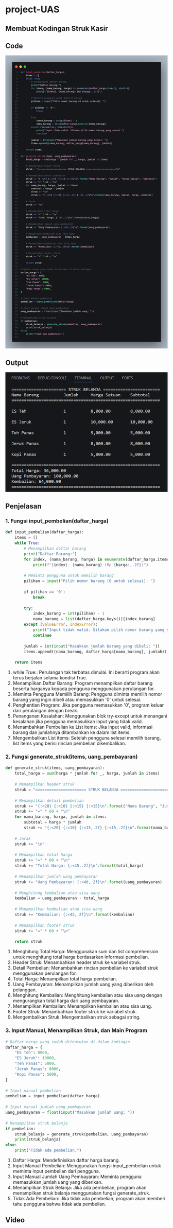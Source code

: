 # project-UAS
## Membuat Kodingan Struk Kasir

## Code
![gambar](Dokumentasi/code.png)

## Output
![gambar](Dokumentasi/Screenshot%202024-01-08%20231330.png)

## Penjelasan

### 1. Fungsi input_pembelian(daftar_harga)

```python
def input_pembelian(daftar_harga):
    items = []
    while True:
        # Menampilkan daftar barang
        print("Daftar Barang:")
        for index, (nama_barang, harga) in enumerate(daftar_harga.items(), start=1):
            print(f"{index}. {nama_barang} (Rp {harga:,.2f})")

        # Meminta pengguna untuk memilih barang
        pilihan = input("Pilih nomor barang (0 untuk selesai): ")
        
        if pilihan == '0':
            break

        try:
            index_barang = int(pilihan) - 1
            nama_barang = list(daftar_harga.keys())[index_barang]
        except (ValueError, IndexError):
            print("Input tidak valid. Silakan pilih nomor barang yang sesuai.")
            continue

        jumlah = int(input("Masukkan jumlah barang yang dibeli: "))
        items.append((nama_barang, daftar_harga[nama_barang], jumlah))
    
    return items
```
1. while True:: Perulangan tak terbatas dimulai. Ini berarti program akan terus berjalan selama kondisi True.
2. Menampilkan Daftar Barang: Program menampilkan daftar barang beserta harganya kepada pengguna menggunakan perulangan for.
3. Meminta Pengguna Memilih Barang: Pengguna diminta memilih nomor barang yang ingin dibeli atau memasukkan '0' untuk selesai.
4. Penghentian Program: Jika pengguna memasukkan '0', program keluar dari perulangan dengan break.
5. Penanganan Kesalahan: Menggunakan blok try-except untuk menangani kesalahan jika pengguna memasukkan input yang tidak valid.
6. Menambahkan Pembelian ke List items: Jika input valid, informasi barang dan jumlahnya ditambahkan ke dalam list items.
7. Mengembalikan List items: Setelah pengguna selesai memilih barang, list items yang berisi rincian pembelian dikembalikan.

### 2. Fungsi generate_struk(items, uang_pembayaran)

```python
def generate_struk(items, uang_pembayaran):
    total_harga = sum(harga * jumlah for _, harga, jumlah in items)
    
    # Menampilkan header struk
    struk = "====================== STRUK BELANJA =======================\n"

    # Menampilkan detail pembelian
    struk += "{:<20} {:<10} {:<15} {:<15}\n".format("Nama Barang", "Jumlah", "Harga Satuan", "Subtotal")
    struk += "=" * 60 + "\n"
    for nama_barang, harga, jumlah in items:
        subtotal = harga * jumlah
        struk += "{:<20} {:<10} {:<15,.2f} {:<15,.2f}\n".format(nama_barang, jumlah, harga, subtotal)

    # Jarak
    struk += "\n"

    # Menampilkan total harga
    struk += "=" * 60 + "\n"
    struk += "Total Harga: {:<45,.2f}\n".format(total_harga)

    # Menampilkan jumlah uang pembayaran
    struk += "Uang Pembayaran: {:<40,.2f}\n".format(uang_pembayaran)

    # Menghitung kembalian atau sisa uang
    kembalian = uang_pembayaran - total_harga

    # Menampilkan kembalian atau sisa uang
    struk += "Kembalian: {:<45,.2f}\n".format(kembalian)

    # Menampilkan footer struk
    struk += "=" * 60 + "\n"
    
    return struk
```
1. Menghitung Total Harga: Menggunakan sum dan list comprehension untuk menghitung total harga berdasarkan informasi pembelian.
2. Header Struk: Menambahkan header struk ke variabel struk.
3. Detail Pembelian: Menambahkan rincian pembelian ke variabel struk menggunakan perulangan for.
4. Total Harga: Menampilkan total harga pembelian.
5. Uang Pembayaran: Menampilkan jumlah uang yang diberikan oleh pelanggan.
6. Menghitung Kembalian: Menghitung kembalian atau sisa uang dengan mengurangkan total harga dari uang pembayaran.
7. Menampilkan Kembalian: Menampilkan kembalian atau sisa uang.
8. Footer Struk: Menambahkan footer struk ke variabel struk.
9. Mengembalikan Struk: Mengembalikan struk sebagai string.

### 3. Input Manual, Menampilkan Struk, dan Main Program

```python
# Daftar harga yang sudah ditentukan di dalam kodingan
daftar_harga = {
    "ES Teh": 8000,
    "ES Jeruk": 10000,
    "Teh Panas": 5000,
    "Jeruk Panas": 8000,
    "Kopi Panas": 5000,
}

# Input manual pembelian
pembelian = input_pembelian(daftar_harga)

# Input manual jumlah uang pembayaran
uang_pembayaran = float(input("Masukkan jumlah uang: "))

# Menampilkan struk belanja
if pembelian:
    struk_belanja = generate_struk(pembelian, uang_pembayaran)
    print(struk_belanja)
else:
    print("Tidak ada pembelian.")
```
1. Daftar Harga: Mendefinisikan daftar harga barang.
2. Input Manual Pembelian: Menggunakan fungsi input_pembelian untuk meminta input pembelian dari pengguna.
3. Input Manual Jumlah Uang Pembayaran: Meminta pengguna memasukkan jumlah uang yang diberikan.
4. Menampilkan Struk Belanja: Jika ada pembelian, program akan menampilkan struk belanja menggunakan fungsi generate_struk.
5. Tidak Ada Pembelian: Jika tidak ada pembelian, program akan memberi tahu pengguna bahwa tidak ada pembelian.

## Video 
